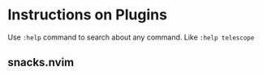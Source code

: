 # Instructions on Plugins

Use `:help` command to search about any command. Like `:help telescope`

## snacks.nvim
